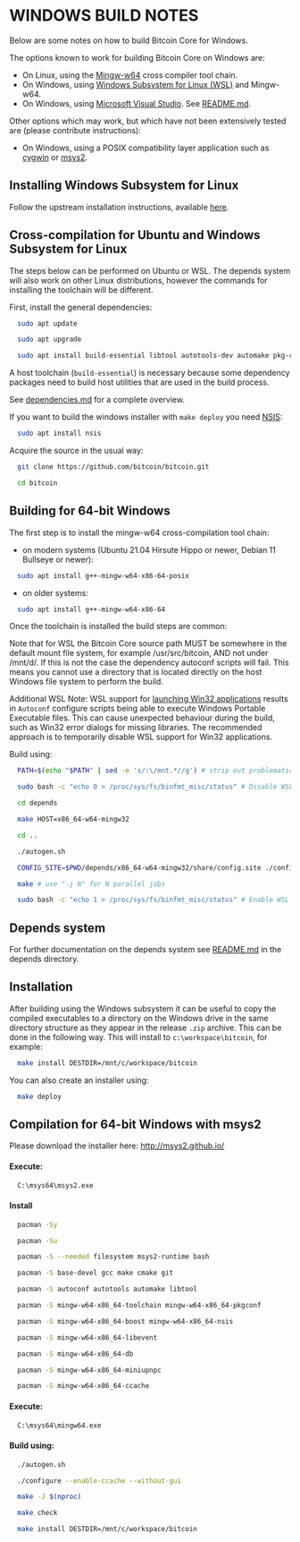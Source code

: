 WINDOWS BUILD NOTES
====================

Below are some notes on how to build Bitcoin Core for Windows.

The options known to work for building Bitcoin Core on Windows are:

* On Linux, using the [Mingw-w64](https://www.mingw-w64.org/) cross compiler tool chain.
* On Windows, using [Windows Subsystem for Linux (WSL)](https://docs.microsoft.com/windows/wsl/about) and Mingw-w64.
* On Windows, using [Microsoft Visual Studio](https://www.visualstudio.com). See [README.md](/build_msvc/README.md).

Other options which may work, but which have not been extensively tested are (please contribute instructions):

* On Windows, using a POSIX compatibility layer application such as [cygwin](https://www.cygwin.com/) or [msys2](https://www.msys2.org/).

Installing Windows Subsystem for Linux
---------------------------------------

Follow the upstream installation instructions, available [here](https://docs.microsoft.com/windows/wsl/install-win10).

Cross-compilation for Ubuntu and Windows Subsystem for Linux
------------------------------------------------------------

The steps below can be performed on Ubuntu or WSL. The depends system
will also work on other Linux distributions, however the commands for
installing the toolchain will be different.

First, install the general dependencies:

```sh
  sudo apt update
```

```sh
  sudo apt upgrade
```

```sh
  sudo apt install build-essential libtool autotools-dev automake pkg-config bsdmainutils curl git
```

A host toolchain (`build-essential`) is necessary because some dependency
packages need to build host utilities that are used in the build process.

See [dependencies.md](dependencies.md) for a complete overview.

If you want to build the windows installer with `make deploy` you need [NSIS](https://nsis.sourceforge.io/Main_Page):

```sh
  sudo apt install nsis
```

Acquire the source in the usual way:

```sh
  git clone https://github.com/bitcoin/bitcoin.git
```

```sh
  cd bitcoin
```

## Building for 64-bit Windows

The first step is to install the mingw-w64 cross-compilation tool chain:
  - on modern systems (Ubuntu 21.04 Hirsute Hippo or newer, Debian 11 Bullseye or newer):

```sh
  sudo apt install g++-mingw-w64-x86-64-posix
```

  - on older systems:

```sh
  sudo apt install g++-mingw-w64-x86-64
```

Once the toolchain is installed the build steps are common:

Note that for WSL the Bitcoin Core source path MUST be somewhere in the default mount file system, for
example /usr/src/bitcoin, AND not under /mnt/d/. If this is not the case the dependency autoconf scripts will fail.
This means you cannot use a directory that is located directly on the host Windows file system to perform the build.

Additional WSL Note: WSL support for [launching Win32 applications](https://docs.microsoft.com/en-us/archive/blogs/wsl/windows-and-ubuntu-interoperability#launching-win32-applications-from-within-wsl)
results in `Autoconf` configure scripts being able to execute Windows Portable Executable files. This can cause
unexpected behaviour during the build, such as Win32 error dialogs for missing libraries. The recommended approach
is to temporarily disable WSL support for Win32 applications.

Build using:

```sh
  PATH=$(echo "$PATH" | sed -e 's/:\/mnt.*//g') # strip out problematic Windows %PATH% imported var
```

```sh
  sudo bash -c "echo 0 > /proc/sys/fs/binfmt_misc/status" # Disable WSL support for Win32 applications.
```

```sh
  cd depends
```

```sh
  make HOST=x86_64-w64-mingw32
```

```sh
  cd ..
```

```sh
  ./autogen.sh
```

```sh
  CONFIG_SITE=$PWD/depends/x86_64-w64-mingw32/share/config.site ./configure --prefix=/
```

```sh
  make # use "-j N" for N parallel jobs
```

```sh
  sudo bash -c "echo 1 > /proc/sys/fs/binfmt_misc/status" # Enable WSL support for Win32 applications.
```

## Depends system

For further documentation on the depends system see [README.md](../depends/README.md) in the depends directory.

Installation
-------------

After building using the Windows subsystem it can be useful to copy the compiled
executables to a directory on the Windows drive in the same directory structure
as they appear in the release `.zip` archive. This can be done in the following
way. This will install to `c:\workspace\bitcoin`, for example:

```sh
  make install DESTDIR=/mnt/c/workspace/bitcoin
```

You can also create an installer using:

```sh
  make deploy
```

Compilation for 64-bit Windows with msys2
------------------------------------------------------------

Please download the installer here: http://msys2.github.io/

#### Execute:
```sh
  C:\msys64\msys2.exe
```

#### Install
```sh
  pacman -Sy
```

```sh
  pacman -Su
```

```sh
  pacman -S --needed filesystem msys2-runtime bash
```

```sh
  pacman -S base-devel gcc make cmake git
```

```sh
  pacman -S autoconf autotools automake libtool
```

```sh
  pacman -S mingw-w64-x86_64-toolchain mingw-w64-x86_64-pkgconf
```

```sh
  pacman -S mingw-w64-x86_64-boost mingw-w64-x86_64-nsis
```

```sh
  pacman -S mingw-w64-x86_64-libevent
```

```sh
  pacman -S mingw-w64-x86_64-db
```

```sh
  pacman -S mingw-w64-x86_64-miniupnpc
```

```sh
  pacman -S mingw-w64-x86_64-ccache
```

#### Execute:
```sh
  C:\msys64\mingw64.exe
```

#### Build using:
```sh
  ./autogen.sh
```

```sh
  ./configure --enable-ccache --without-gui
```

```sh
  make -J $(nproc)
```

```sh
  make check
```

```sh
  make install DESTDIR=/mnt/c/workspace/bitcoin
```
